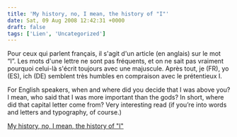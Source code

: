 ```yaml
---
title: 'My history, no, I mean, the history of "I"'
date: Sat, 09 Aug 2008 12:42:31 +0000
draft: false
tags: ['Lien', 'Uncategorized']
---
```


Pour ceux qui parlent français, il s'agit d'un article (en anglais) sur le mot “I”. Les mots d'une lettre ne sont pas fréquents, et on ne sait pas vraiment pourquoi celui-là s'écrit toujours avec une majuscule. Après tout, je (FR), yo (ES), ich (DE) semblent très humbles en compraison avec le prétentieux I.

For English speakers, when and where did you decide that I was above you? I mean, who said that I was more important than the gods? In short, where did that capital letter come from? Very interesting read (if you’re into words and letters and typography, of course.)

  
[My history, no, I mean, the history of "I"](http://www.nytimes.com/2008/08/03/magazine/03wwln-guestsafire-t.html?_r=2&oref=slogin&oref=slogin)